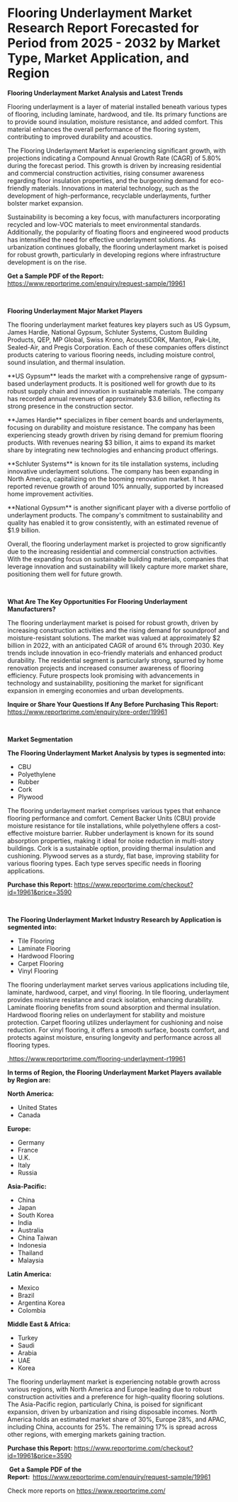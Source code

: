 <p><h1>Flooring Underlayment Market Research Report Forecasted for Period from 2025 -  2032 by Market Type, Market Application, and Region</h1></p><p><strong>Flooring Underlayment Market Analysis and Latest Trends</strong></p>
<p><p>Flooring underlayment is a layer of material installed beneath various types of flooring, including laminate, hardwood, and tile. Its primary functions are to provide sound insulation, moisture resistance, and added comfort. This material enhances the overall performance of the flooring system, contributing to improved durability and acoustics.</p><p>The Flooring Underlayment Market is experiencing significant growth, with projections indicating a Compound Annual Growth Rate (CAGR) of 5.80% during the forecast period. This growth is driven by increasing residential and commercial construction activities, rising consumer awareness regarding floor insulation properties, and the burgeoning demand for eco-friendly materials. Innovations in material technology, such as the development of high-performance, recyclable underlayments, further bolster market expansion. </p><p>Sustainability is becoming a key focus, with manufacturers incorporating recycled and low-VOC materials to meet environmental standards. Additionally, the popularity of floating floors and engineered wood products has intensified the need for effective underlayment solutions. As urbanization continues globally, the flooring underlayment market is poised for robust growth, particularly in developing regions where infrastructure development is on the rise.</p></p>
<p><strong>Get a Sample PDF of the Report:&nbsp;</strong> <a href="https://www.reportprime.com/enquiry/request-sample/19961?utm_campaign=2531&utm_medium=2&utm_source=Github&utm_content=ia&utm_term=18032025&utm_id=flooring-underlayment">https://www.reportprime.com/enquiry/request-sample/19961</a></p>
<p>&nbsp;</p>
<p><strong>Flooring Underlayment Major Market Players</strong></p>
<p><p>The flooring underlayment market features key players such as US Gypsum, James Hardie, National Gypsum, Schluter Systems, Custom Building Products, QEP, MP Global, Swiss Krono, AcoustiCORK, Manton, Pak-Lite, Sealed-Air, and Pregis Corporation. Each of these companies offers distinct products catering to various flooring needs, including moisture control, sound insulation, and thermal insulation.</p><p>**US Gypsum** leads the market with a comprehensive range of gypsum-based underlayment products. It is positioned well for growth due to its robust supply chain and innovation in sustainable materials. The company has recorded annual revenues of approximately $3.6 billion, reflecting its strong presence in the construction sector.</p><p>**James Hardie** specializes in fiber cement boards and underlayments, focusing on durability and moisture resistance. The company has been experiencing steady growth driven by rising demand for premium flooring products. With revenues nearing $3 billion, it aims to expand its market share by integrating new technologies and enhancing product offerings.</p><p>**Schluter Systems** is known for its tile installation systems, including innovative underlayment solutions. The company has been expanding in North America, capitalizing on the booming renovation market. It has reported revenue growth of around 10% annually, supported by increased home improvement activities.</p><p>**National Gypsum** is another significant player with a diverse portfolio of underlayment products. The company's commitment to sustainability and quality has enabled it to grow consistently, with an estimated revenue of $1.9 billion.</p><p>Overall, the flooring underlayment market is projected to grow significantly due to the increasing residential and commercial construction activities. With the expanding focus on sustainable building materials, companies that leverage innovation and sustainability will likely capture more market share, positioning them well for future growth.</p></p>
<p>&nbsp;</p>
<p><strong>What Are The Key Opportunities For Flooring Underlayment Manufacturers?</strong></p>
<p><p>The flooring underlayment market is poised for robust growth, driven by increasing construction activities and the rising demand for soundproof and moisture-resistant solutions. The market was valued at approximately $2 billion in 2022, with an anticipated CAGR of around 6% through 2030. Key trends include innovation in eco-friendly materials and enhanced product durability. The residential segment is particularly strong, spurred by home renovation projects and increased consumer awareness of flooring efficiency. Future prospects look promising with advancements in technology and sustainability, positioning the market for significant expansion in emerging economies and urban developments.</p></p>
<p><strong>Inquire or Share Your Questions If Any Before Purchasing This Report:</strong> <a href="https://www.reportprime.com/enquiry/pre-order/19961?utm_campaign=2531&utm_medium=2&utm_source=Github&utm_content=ia&utm_term=18032025&utm_id=flooring-underlayment">https://www.reportprime.com/enquiry/pre-order/19961</a></p>
<p>&nbsp;</p>
<p><strong>Market Segmentation</strong></p>
<p><strong>The Flooring Underlayment Market Analysis by types is segmented into:</strong></p>
<p><ul><li>CBU</li><li>Polyethylene</li><li>Rubber</li><li>Cork</li><li>Plywood</li></ul></p>
<p><p>The flooring underlayment market comprises various types that enhance flooring performance and comfort. Cement Backer Units (CBU) provide moisture resistance for tile installations, while polyethylene offers a cost-effective moisture barrier. Rubber underlayment is known for its sound absorption properties, making it ideal for noise reduction in multi-story buildings. Cork is a sustainable option, providing thermal insulation and cushioning. Plywood serves as a sturdy, flat base, improving stability for various flooring types. Each type serves specific needs in flooring applications.</p></p>
<p><strong>Purchase this Report:&nbsp;</strong><a href="https://www.reportprime.com/checkout?id=19961&price=3590&utm_campaign=2531&utm_medium=2&utm_source=Github&utm_content=ia&utm_term=18032025&utm_id=flooring-underlayment">https://www.reportprime.com/checkout?id=19961&price=3590</a></p>
<p>&nbsp;</p>
<p><strong>The Flooring Underlayment Market Industry Research by Application is segmented into:</strong></p>
<p><ul><li>Tile Flooring</li><li>Laminate Flooring</li><li>Hardwood Flooring</li><li>Carpet Flooring</li><li>Vinyl Flooring</li></ul></p>
<p><p>The flooring underlayment market serves various applications including tile, laminate, hardwood, carpet, and vinyl flooring. In tile flooring, underlayment provides moisture resistance and crack isolation, enhancing durability. Laminate flooring benefits from sound absorption and thermal insulation. Hardwood flooring relies on underlayment for stability and moisture protection. Carpet flooring utilizes underlayment for cushioning and noise reduction. For vinyl flooring, it offers a smooth surface, boosts comfort, and protects against moisture, ensuring longevity and performance across all flooring types.</p></p>
<p><a href="https://www.reportprime.com/flooring-underlayment-r19961?utm_campaign=2531&utm_medium=2&utm_source=Github&utm_content=ia&utm_term=18032025&utm_id=flooring-underlayment">&nbsp;https://www.reportprime.com/flooring-underlayment-r19961</a></p>
<p><strong>In terms of Region, the Flooring Underlayment Market Players available by Region are:</strong></p>
<p>
    <p> <strong> North America: </strong>
        <ul>
            <li>United States</li>
            <li>Canada</li>
        </ul>
        </p> 
    <p> <strong> Europe: </strong>
        <ul>
            <li>Germany</li>
            <li>France</li>
            <li>U.K.</li>
            <li>Italy</li>
            <li>Russia</li>
        </ul>
        </p> 
    <p> <strong> Asia-Pacific: </strong>
        <ul>
            <li>China</li>
            <li>Japan</li>
            <li>South Korea</li>
            <li>India</li>
            <li>Australia</li>
            <li>China Taiwan</li>
            <li>Indonesia</li>
            <li>Thailand</li>
            <li>Malaysia</li>
        </ul>
        </p> 
    <p> <strong> Latin America: </strong>
        <ul>
            <li>Mexico</li>
            <li>Brazil</li>
            <li>Argentina Korea</li>
            <li>Colombia</li>
        </ul>
        </p> 
    <p> <strong> Middle East & Africa: </strong>
        <ul>
            <li>Turkey</li>
            <li>Saudi</li>
            <li>Arabia</li>
            <li>UAE</li>
            <li>Korea</li>
        </ul>
    </p>
    </p>
<p><p>The flooring underlayment market is experiencing notable growth across various regions, with North America and Europe leading due to robust construction activities and a preference for high-quality flooring solutions. The Asia-Pacific region, particularly China, is poised for significant expansion, driven by urbanization and rising disposable incomes. North America holds an estimated market share of 30%, Europe 28%, and APAC, including China, accounts for 25%. The remaining 17% is spread across other regions, with emerging markets gaining traction.</p></p>
<p><strong>Purchase this Report: </strong><a href="https://www.reportprime.com/checkout?id=19961&price=3590&utm_campaign=2531&utm_medium=2&utm_source=Github&utm_content=ia&utm_term=18032025&utm_id=flooring-underlayment">https://www.reportprime.com/checkout?id=19961&price=3590</a></p>
<p>&nbsp;<strong>Get a Sample PDF of the Report:&nbsp;&nbsp;</strong><a href="https://www.reportprime.com/enquiry/request-sample/19961?utm_campaign=2531&utm_medium=2&utm_source=Github&utm_content=ia&utm_term=18032025&utm_id=flooring-underlayment">https://www.reportprime.com/enquiry/request-sample/19961</a></p>
<p><strong></strong></p>
<p>Check more reports on <a href="https://www.reportprime.com/?utm_campaign=2531&utm_medium=2&utm_source=Github&utm_content=ia&utm_term=18032025&utm_id=flooring-underlayment">https://www.reportprime.com/</a></p>